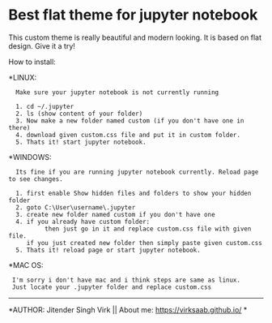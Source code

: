 # Best flat theme for jupyter notebook
This custom theme is really beautiful and modern looking. It is based on flat design. Give it a try!


How to install:

*LINUX:

      Make sure your jupyter notebook is not currently running
      
      1. cd ~/.jupyter
      2. ls (show content of your folder)
      3. Now make a new folder named custom (if you don't have one in there)
      4. download given custom.css file and put it in custom folder.
      5. Thats it! start jupyter notebook.
      
*WINDOWS:

      Its fine if you are running jupyter notebook currently. Reload page to see changes.
      
      1. first enable Show hidden files and folders to show your hidden folder
      2. goto C:\User\username\.jupyter
      3. create new folder named custom if you don't have one
      4. if you already have custom folder:
              then just go in it and replace custom.css file with given file.
         if you just created new folder then simply paste given custom.css
      5. Thats it! reload page or start jupyter notebook.
   
*MAC OS:
      
     I'm sorry i don't have mac and i think steps are same as linux.
     Just locate your .jupyter folder and replace custom.css
 ---
 *AUTHOR: Jitender Singh Virk || About me: https://virksaab.github.io/ *
